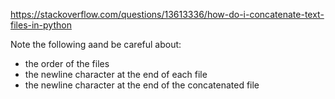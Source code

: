 
<https://stackoverflow.com/questions/13613336/how-do-i-concatenate-text-files-in-python>

Note the following aand be careful about:

- the order of the files
- the newline character at the end of each file
- the newline character at the end of the concatenated file
